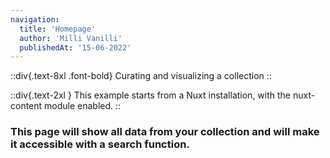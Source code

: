 ```yaml
---
navigation:
  title: 'Homepage'
  author: 'Milli Vanilli'
  publishedAt: '15-06-2022'
---
```


::div{.text-8xl .font-bold}
Curating and visualizing a collection
::

::div{.text-2xl }
This example starts from a Nuxt installation, with the nuxt-content module enabled.
::


### This page will show all data from your collection and will make it accessible with a search function.
